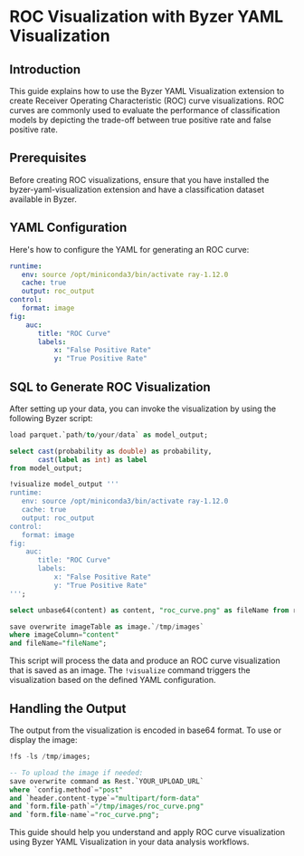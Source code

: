 # ROC Visualization with Byzer YAML Visualization

## Introduction

This guide explains how to use the Byzer YAML Visualization extension to create Receiver Operating Characteristic (ROC) curve visualizations. ROC curves are commonly used to evaluate the performance of classification models by depicting the trade-off between true positive rate and false positive rate.

## Prerequisites

Before creating ROC visualizations, ensure that you have installed the byzer-yaml-visualization extension and have a classification dataset available in Byzer.

## YAML Configuration

Here's how to configure the YAML for generating an ROC curve:

```yaml
runtime:
   env: source /opt/miniconda3/bin/activate ray-1.12.0
   cache: true
   output: roc_output
control:
   format: image
fig:
    auc:
       title: "ROC Curve" 
       labels: 
           x: "False Positive Rate"
           y: "True Positive Rate"
```

## SQL to Generate ROC Visualization

After setting up your data, you can invoke the visualization by using the following Byzer script:

```sql
load parquet.`path/to/your/data` as model_output;

select cast(probability as double) as probability,
       cast(label as int) as label
from model_output;

!visualize model_output '''
runtime:
   env: source /opt/miniconda3/bin/activate ray-1.12.0
   cache: true
   output: roc_output
control:
   format: image   
fig:
    auc:
       title: "ROC Curve"
       labels: 
           x: "False Positive Rate"
           y: "True Positive Rate"           
''';

select unbase64(content) as content, "roc_curve.png" as fileName from roc_output as imageTable;

save overwrite imageTable as image.`/tmp/images`
where imageColumn="content" 
and fileName="fileName";
```

This script will process the data and produce an ROC curve visualization that is saved as an image. The `!visualize` command triggers the visualization based on the defined YAML configuration.

## Handling the Output

The output from the visualization is encoded in base64 format. To use or display the image:

```sql
!fs -ls /tmp/images;

-- To upload the image if needed:
save overwrite command as Rest.`YOUR_UPLOAD_URL` 
where `config.method`="post"
and `header.content-type`="multipart/form-data"
and `form.file-path`="/tmp/images/roc_curve.png"
and `form.file-name`="roc_curve.png";
```

This guide should help you understand and apply ROC curve visualization using Byzer YAML Visualization in your data analysis workflows.